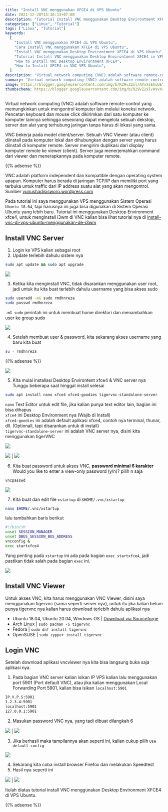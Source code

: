 ```yaml
---
title: "Install VNC menggunakan XFCE4 di VPS Ubuntu"
date: 2021-12-28T15:30:13+07:00
description: "Tutorial Install VNC menggunakan Desktop Environtment XFCE4 di VPS Ubuntu"
categories: ["Linux", "Tutorial"]
tags: ["Linux", "Tutorial"]
keywords:
  [
    "Install VNC menggunakan XFCE4 di VPS Ubuntu",
    "Cara Install VNC menggunakan XFCE4 di VPS Ubuntu",
    "Install VNC menggunakan Desktop Environtment XFCE4 di VPS Ubuntu",
    "Tutorial Install VNC menggunakan Desktop Environtment XFCE4 in VPS Ubuntu",
    "How to Install VNC Desktop Environtment XFCE4",
    "How to Install XFCE4 in VNC VPS Ubuntu",
  ]
description: 'Virtual network computing (VNC) adalah software remote-control yang memungkinkan untuk mengontrol komputer lain melalui koneksi network'
summary: 'Virtual network computing (VNC) adalah software remote-control yang memungkinkan untuk mengontrol komputer lain melalui koneksi network'
image: https://blogger.googleusercontent.com/img/b/R29vZ2xl/AVvXsEhuUEYmsjYOLpzVT37xi-ZwWRHHT8kVlCAN23hXuoZ8sHPumrALAhyO75Hf27y_cDi2rQnXo14cKF4syqJsHRiMiNDHLrZr6ujQom27BMONFS2mVASVtWS0QloFonHO8ooU28VDUvU6_GzBlznctZsvGCbzGnHc6l7K6JeCpVgwKUAvZmn7kBxMTsSQN2yL/s80-rw/vnc-logo.jpg
thumbschema: https://blogger.googleusercontent.com/img/b/R29vZ2xl/AVvXsEhuUEYmsjYOLpzVT37xi-ZwWRHHT8kVlCAN23hXuoZ8sHPumrALAhyO75Hf27y_cDi2rQnXo14cKF4syqJsHRiMiNDHLrZr6ujQom27BMONFS2mVASVtWS0QloFonHO8ooU28VDUvU6_GzBlznctZsvGCbzGnHc6l7K6JeCpVgwKUAvZmn7kBxMTsSQN2yL/s0-rw/vnc-logo.jpg
---
```


Virtual network computing (VNC) adalah software remote-control yang memungkinkan untuk mengontrol komputer lain melalui koneksi network. Pencetan keyboard dan mouse click dikirimkan dari satu komputer ke komputer lainnya sehingga seseorang dapat mengelola sebuah dekstop, server dan alat yang terhubung jaringan tanpa harus di lokasi yang sama.

VNC bekerja pada model client/server. Sebuah VNC Viewer (atau client) diinstall pada komputer lokal dan dihubungkan dengan server yang harus diinstall di komputer remote. Server mengirim duplikasi dari display komputer remote ke viewer (client). Server juga menerjemahkan command dari viewer dan menerapkannya pada komputer remote.

{{% adsense %}}

VNC adalah platform independent dan kompatible dengan operating system apapun. Komputer harus berada di jaringan TCP/IP dan memiliki port yang terbuka untuk traffic dari IP address suatu alat yang akan mengontrol. Sumber [yunushadisisworo.wordpress.com](https://yunushadisisworo.wordpress.com/2015/02/08/apa-itu-vnc/)

Pada tutorial ini saya menggunakan VPS menggunakan Sistem Operasi `Ubuntu 18.04`, tapi harusnya ini juga bisa digunakan di Sistem Operasi Ubuntu yang lebih baru. Tutorial ini menggunakan Desktop Environment xfce4, untuk menginstall i3wm di VNC kalian bisa lihat tutorial nya di [install-vnc-di-vps-ubuntu-menggunakan-de-i3wm](https://rmdhnreza.my.id/install-vnc-di-vps-ubuntu-menggunakan-de-i3wm/)

## Install VNC Server
1. Login ke VPS kalian sebagai root
2. Update terlebih dahulu sistem nya

```bash
sudo apt update && sudo apt upgrade
```
![](https://blogger.googleusercontent.com/img/b/R29vZ2xl/AVvXsEgUJEwPRQkWNi10EZphHtESomdSY6xd3A2CYfufdDoySSC8DvMGQ5sPgbw8NUNb4s2tsunaQaRk3t5rv8uxcdIpz5dYrbYpwFHyI9vGdSF_bSbKQtPzxzvbn2Txk81ioklyLDf3HfqzsxKtC6e2tbtxL0dRKcujC8ABT8A0rFzZXuhEHucMa4U2FSN9GtmL/s0-rw/rmdhnreza.my.id.vnc.xfce4.ubuntu.vps.1.jpeg)

3. Ketika kita menginstall VNC, tidak disarankan menggunakan user root, jadi untuk itu kita buat terlebih dahulu username yang bisa akses sudo

```bash
sudo useradd -mG sudo rmdhnreza
sudo passwd rmdhnreza
```
`-mG sudo` perintah ini untuk membuat home direktori dan menambahkan user ke group sudo

![](https://blogger.googleusercontent.com/img/b/R29vZ2xl/AVvXsEiVs6gcze8MlMlc_S7_iO3WsWh4PM2k5iAwWDRkFuIBF6KY4hW5eKTflnE2c_35FhhFeMY4zRNKaMBC7lUHIEbFsm3yHJNhNHLWBHOwzw8FHXOdmHKAt4h3co-8NgRu9PsONG3NtUXnvJk8QEJvI-y4o2RjD7l3cNHwofZVnF_-VsDBK8WqYYDcF3zfbFpE/s0-rw/rmdhnreza.my.id.vnc.xfce4.ubuntu.vps.2.jpeg)

4. Setelah membuat user & password, kita sekarang akses username yang baru kita buat

```bash
su - rmdhnreza
```

{{% adsense %}}

![](https://blogger.googleusercontent.com/img/b/R29vZ2xl/AVvXsEiVbQsNvqolo6OvqLxsScHgF0O9RWtznR_29Itc0A1Xt9KV4bUKkToJsGT_X_vPZU192fiu0wfAJgoKQxtVxv42URrbe5EzVYPuRrKk-KjUcd1G0WdGUu-ORQyvqqx4atuIWIY00wxzdluzPjpgEa9w9BruskX9yYY-s_ju4hr3_4bXuSPCi8Gw4CLZQvHM/s0-rw/rmdhnreza.my.id.vnc.xfce4.ubuntu.vps.3.jpeg)

5. Kita mulai installasi Desktop Environtent xfce4 & VNC server nya\
Tunggu beberapa saat hinggal install selesai

```bash
sudo apt install nano xfce4 xfce4-goodies tigervnc-standalone-server
```
`nano` Text Editor untuk edit file, jika kalian punya text editor lain, bagian ini bisa dihapus\
`xfce4` ini Desktop Environment nya (Wajib di Install)\
`xfce4-goodies` ini adalah default aplikasi xfce4, contoh nya terminal, thunar, dll. (Optionall, tapi disarankan untuk di install)\
`tigervnc-standalone-server` ini adalah VNC server nya, disini kita menggunakan tigerVNC

![](https://blogger.googleusercontent.com/img/b/R29vZ2xl/AVvXsEgNLF_N8skTS8S2_c9UBYNTOx6vtUsN7egl1OF-kRV2RQIKVHkud-hkbLKZMjDmq3bGmET3Q3LRqodHGwd8reQv2EKfERSo0Baf64qAgiNAN_HPaND9pyhvSH9M69UyHzncOMpF3Rz702ljtRuOhMCWS4tMMLFVDpoXqUoRS2YdWVGla6rKbK9ZperoLwuj/s0-rw/rmdhnreza.my.id.vnc.xfce4.ubuntu.vps.4.jpeg)

![](https://blogger.googleusercontent.com/img/b/R29vZ2xl/AVvXsEj1t47FdAKpXGYIcMP7GXBDYhuwVofBoc3uM5scvHJLxg4TUR_KHNawg3pVgFyQ4pc7xbHN6njV9jXh_VrzcYKS-vyotI2fPiyUz1AikgJsQXgAbZ5hVyTy9M9hUn1bwdCXg6uAJqCgbnlzqM3B8k5OBFxVbHtBITSrnNcJ4Jqi7k44pY2buVETuhsjWeTt/s0-rw/rmdhnreza.my.id.vnc.xfce4.ubuntu.vps.5.jpeg) | ![](https://blogger.googleusercontent.com/img/b/R29vZ2xl/AVvXsEgkFHuHlSqTNwKqEaFA7hkwIZKTt27w-QBjEzudRtd4i5_oiTWxCQ2pWH0S1Y4Na_sMA7cL4mVHgbnYvdyu0NSgNKpt9oJ5ADDG0AuRkYYpg58wk-MykUGMXJWwiIsSvFWhzIDBtylDhlcojgjomS3U2y_XjZ1WQgWrq2jFr5ibxTK6lokQC7f5q9-aRBKi/s0-rw/rmdhnreza.my.id.vnc.xfce4.ubuntu.vps.6.jpeg)

6. Kita buat password untuk akses VNC, **password minimal 6 karakter**\
Would you like to enter a view-only password (y/n)? pilih n saja

```bash
vncpasswd
```
![](https://blogger.googleusercontent.com/img/b/R29vZ2xl/AVvXsEjpDH60E2IV1H1KCKM80W-9j0VtgJMuy8n3dylCOpzZ62KddQduD1Eejo0VTwKvI318ygG2xwnXw89snBTV7capKPpasPwXsQK3pJ02qK2WlCd7UJOBgSNjLdOuT75Kb44MbNpJ9WJy8emmaApyZfuw6qgrhxuBtJVkYWqlWxC_5tD-mdjX1Zn5T8Lddi2E/s0-rw/rmdhnreza.my.id.vnc.xfce4.ubuntu.vps.7.jpeg)

7. Kita buat dan edit file `xstartup` di `$HOME/.vnc/xstartup`

```bash
nano $HOME/.vnc/xstartup
```
lalu tambahkan baris berikut
```bash
#!/bin/sh
unset SESSION_MANAGER
unset DBUS_SESSION_BUS_ADDRESS
vncconfig &
exec startxfce4
```
Yang penting pada `xstartup` ini ada pada bagian `exec startxfce4`, jadi pastikan tidak salah pada bagian `exec` ini.

![](https://blogger.googleusercontent.com/img/b/R29vZ2xl/AVvXsEjVubBsNwuBVr0WR5pZOravo835NzWixt2elNYA2GflUZEfpZfbn9ndtNGx3psNulLAFxPKaeZFotpik4UBlQOULrIjp8QbRCRF87g-9HE1uB8wcqLRPUZvJMVcsKbydVzRXjK3Iy1tYIWMAUdOZCnd0LXXuulBIgywvFAqNJQJz_qKDQ15HIY75oCm2aL4/s0-rw/rmdhnreza.my.id.vnc.xfce4.ubuntu.vps.8.jpeg)

## Install VNC Viewer
Untuk akses VNC, kita harus menggunakan VNC Viewer, disini saya menggunakan tigervnc (sama seperti server nya), untuk itu jika kalian belum punya tigervnc nya kalian harus download terlebih dahulu aplikasi nya

- Ubuntu 18.04, Ubuntu 20.04, Windows OS | [Download via Sourceforge](https://sourceforge.net/projects/tigervnc/files/stable/1.12.0/)
- Arch Linux | `sudo pacman -S tigervnc`
- Fedora | `sudo dnf install tigervnc`
- OpenSUSE | `sudo zypper install tigervnc`

## Login VNC
Setelah download aplikasi vncviewer nya kita bisa langsung buka saja aplikasi nya.

1. Pada bagian VNC server kalian isikan IP VPS kalian lalu menggunakan port 5901 (Port default VNC), atau jika kalian menggunakan Local Forwarding Port 5901, kalian bisa isikan `localhost:5901`
```md
IP.V.P.S:5901
1.2.3.4:5901
localhost:5901
127.0.0.1:5901
```
2. Masukan password VNC nya, yang tadi dibuat dilangkah 6

![](https://blogger.googleusercontent.com/img/b/R29vZ2xl/AVvXsEhYn61kKdx77VvCzGv8-PggcMF766ravDuLAqrNYx6efjpkffRoCOHsiCUQZHMPt9wFrSr8yGv4ExX4-l8HsxDL3ayE6snf0P02t5fHK94HUrWW_Cquah1M1R6e-ENF1AJIwOMXvZaygI8QQ-mxrtFHquzn-I06JH7RaHPCrK7PsG-fSXSiFyp2tUkPdLcT/s0-rw/rmdhnreza.my.id.vnc.xfce4.ubuntu.vps.9.jpeg) | ![](https://blogger.googleusercontent.com/img/b/R29vZ2xl/AVvXsEifHBquP-vUObOjaov3kgRXWBPpoTexO-XVhVT6EM2LasgevCc9Vewz1A2KcS1cqP-k2VDRlJtdkOaRfRwefuArLoK36qSYX9ANxk4IaQuhX8pnkWXuwp1tMKIFvbzoJ0Ioj7C8GocpBUjEotx4rs-TBrmgddsKXN9wFSlxi5t2h7cKH0P4jRxMwAd_svsF/s0-rw/rmdhnreza.my.id.vnc.xfce4.ubuntu.vps.10.jpeg)

3. Jika berhasil maka tampilannya akan seperti ini, kalian cukup pilih `Use default config`

![](https://blogger.googleusercontent.com/img/b/R29vZ2xl/AVvXsEgoxXz7nHJba5cIUIxWzYqDstJI07cP0dWtu1Cy7hLBfioODFdfPJ7OhZv0d98dSff2t96ZM9zhYyQQrNe6qrQUxlho_oQgPwwE_pIzPaQXchQZolNsdSh_D7786tsLfd7VQxWSIs13UNa93gJOj0QiMZfeb0IpkECAWB9_ektFn-3CVwuDhyiDuhdMtAPJ/s0-rw/rmdhnreza.my.id.vnc.xfce4.ubuntu.vps.11.jpeg)

4. Sekarang kita coba install browser Firefox dan melakukan Speedtest
5. Hasil nya seperti ini

![](https://blogger.googleusercontent.com/img/b/R29vZ2xl/AVvXsEgFe3u5HWoUPCnbewElm69Q4j92s1fmK3EfECCokRwphqbFaZ5lTmjgbmQHhor6dOaGXfI9UG0h0AvxjyAKRYN1YcXocnOcA5l3SeqWnlVULTIlzTwkP_uehyphenhyphenLEv_06Ooi2flOcCtl-H48G7iPK5Kc2bM2D1Sm-x-4TT_wnLiOM-cYqS4mcTotHUSjP-WIL/s0-rw/rmdhnreza.my.id.vnc.xfce4.ubuntu.vps.12.jpeg) | ![](https://blogger.googleusercontent.com/img/b/R29vZ2xl/AVvXsEiW9p0fhbwtx4DPB3G4GO0bMz8WH-gg7TiaU-4uqJASK9jI73_9uhXrtgBAJ7PzIrQTjyFCkGCrLhEj2eQChJ9j9FAS4FvGIetjUR-8zqMh9RcTusBGsBmfqnjE6blUNVV_0WTBK_5RiMBsrBjZVsf6MPKdt50fxrimyx3Op8VSC1F-8ZWlfZdSLrv4kymx/s0-rw/rmdhnreza.my.id.vnc.xfce4.ubuntu.vps.13.jpeg)

Itulah diatas tutorial install VNC menggunakan Desktop Environment XFCE4 di VPS Ubuntu.

{{% adsense %}}
